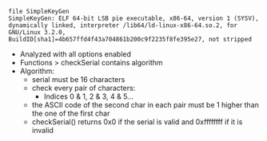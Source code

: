 ```
file SimpleKeyGen 
SimpleKeyGen: ELF 64-bit LSB pie executable, x86-64, version 1 (SYSV), dynamically linked, interpreter /lib64/ld-linux-x86-64.so.2, for GNU/Linux 3.2.0, BuildID[sha1]=4b657ffd4f43a704861b200c9f2235f8fe395e27, not stripped
```

* Analyzed with all options enabled
* Functions > checkSerial contains algorithm
* Algorithm:
    * serial must be 16 characters
    * check every pair of characters:
        * Indices 0 & 1, 2 & 3, 4 & 5...
    * the ASCII code of the second char in each pair must be 1 higher than the one of the first char
    * checkSerial() returns 0x0 if the serial is valid and 0xffffffff if it is invalid
